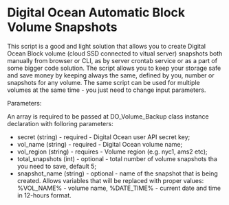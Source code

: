 # Digital Ocean Automatic Block Volume Snapshots

This script is a good and light solution that allows you to create Digital Ocean Block volume (cloud SSD connected to vitual server) snapshots both manually from browser or CLI, as by server crontab service or as a part of some bigger code solution.
The script allows you to keep your storage safe and save money by keeping always the same, defined by you, number or snapshots for any volume. The same script can be used for multiple volumes at the same time - you just need to change input parameters.

Parameters:

An array is required to be passed at DO_Volume_Backup class instance declaration with folloring parameters:

* secret (string) - required - Digital Ocean user API secret key;
* vol_name (string) - required - Digital Ocean volume name;
* vol_region (string) - requires - Volume region (e.g. nyc1, ams2 etc);
* total_snapshots (int) - optional - total number of volume snapshots tha you need to save, default 5;
* snapshot_name (string) - optional - name of the snapshot that is being created. Allows variables that will be replaced with proper values: %VOL_NAME% - volume name, %DATE_TIME% - current date and time in 12-hours format.

